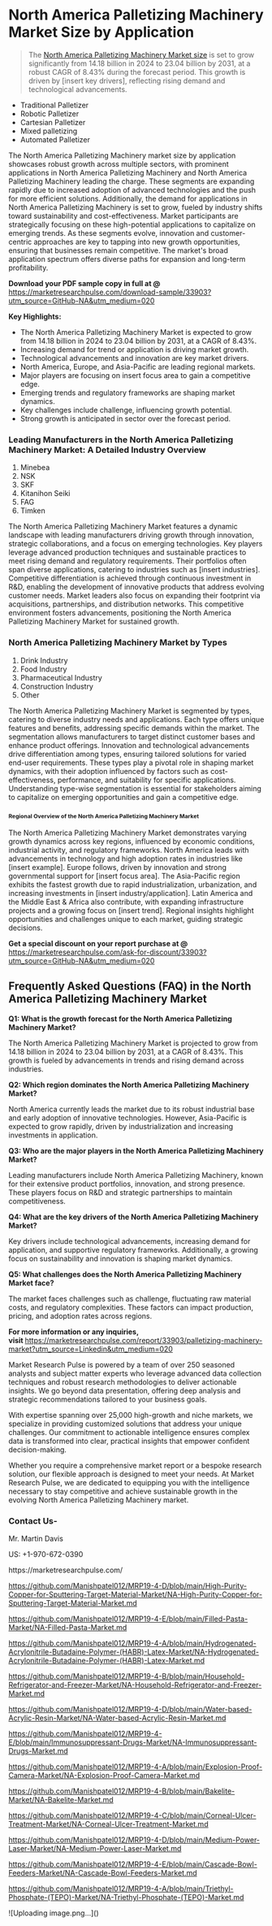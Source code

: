 <h1>North America Palletizing Machinery Market&nbsp;Size by Application</h1><blockquote><p>The <a href="https://marketresearchpulse.com/download-sample/33903?utm_source=GitHub-NA&amp;utm_medium=020">North America Palletizing Machinery Market size</a> is set to grow significantly from 14.18 billion in 2024 to 23.04 billion by 2031, at a robust CAGR of 8.43% during the forecast period. This growth is driven by [insert key drivers], reflecting rising demand and technological advancements.</p></blockquote><ul><li>Traditional Palletizer <li> Robotic Palletizer <li> Cartesian Palletizer <li> Mixed palletizing <li> Automated Palletizer</li></ul><p>The North America Palletizing Machinery market size by application showcases robust growth across multiple sectors, with prominent applications in North America Palletizing Machinery and North America Palletizing Machinery leading the charge. These segments are expanding rapidly due to increased adoption of advanced technologies and the push for more efficient solutions. Additionally, the demand for applications in North America Palletizing Machinery is set to grow, fueled by industry shifts toward sustainability and cost-effectiveness. Market participants are strategically focusing on these high-potential applications to capitalize on emerging trends. As these segments evolve, innovation and customer-centric approaches are key to tapping into new growth opportunities, ensuring that businesses remain competitive. The market's broad application spectrum offers diverse paths for expansion and long-term profitability.</p><p><strong>Download your PDF sample copy in full at @ </strong><a href="https://marketresearchpulse.com/download-sample/33903?utm_source=GitHub-NA&amp;utm_medium=020">https://marketresearchpulse.com/download-sample/33903?utm_source=GitHub-NA&amp;utm_medium=020</a></p><p><strong>Key Highlights: </strong></p><ul><li>The North America Palletizing Machinery Market is expected to grow from 14.18 billion in 2024 to 23.04 billion by 2031, at a CAGR of 8.43%.</li><li>Increasing demand for trend or application is driving market growth.</li><li>Technological advancements and innovation are key market drivers.</li><li>North America, Europe, and Asia-Pacific are leading regional markets.</li><li>Major players are focusing on insert focus area to gain a competitive edge.</li><li>Emerging trends and regulatory frameworks are shaping market dynamics.</li><li>Key challenges include challenge, influencing growth potential.</li><li>Strong growth is anticipated in sector over the forecast period.</li></ul><h3>Leading Manufacturers in the North America Palletizing Machinery Market: A Detailed Industry Overview</h3><ol><li>Minebea</li><li>NSK</li><li>SKF</li><li>Kitanihon Seiki</li><li>FAG</li><li>Timken</li></ol><div class="flex max-w-full flex-col flex-grow"><div class="min-h-8 text-message flex w-full flex-col items-end gap-2 whitespace-normal break-words [.text-message+&amp;]:mt-5" dir="auto" data-message-author-role="assistant" data-message-id="fd8432e4-4910-450d-b182-61b7bfb0a01f" data-message-model-slug="gpt-4o"><div class="flex w-full flex-col gap-1 empty:hidden first:pt-[3px]"><div class="markdown prose w-full break-words dark:prose-invert light"><p>The North America Palletizing Machinery Market features a dynamic landscape with leading manufacturers driving growth through innovation, strategic collaborations, and a focus on emerging technologies. Key players leverage advanced production techniques and sustainable practices to meet rising demand and regulatory requirements. Their portfolios often span diverse applications, catering to industries such as [insert industries]. Competitive differentiation is achieved through continuous investment in R&amp;D, enabling the development of innovative products that address evolving customer needs. Market leaders also focus on expanding their footprint via acquisitions, partnerships, and distribution networks. This competitive environment fosters advancements, positioning the North America Palletizing Machinery Market for sustained growth.</p></div></div></div></div><h3>North America Palletizing Machinery Market by Types</h3><ol><li>Drink Industry <li> Food Industry <li> Pharmaceutical Industry <li> Construction Industry <li> Other</li></ol><div class="flex max-w-full flex-col flex-grow"><div class="min-h-8 text-message flex w-full flex-col items-end gap-2 whitespace-normal break-words [.text-message+&amp;]:mt-5" dir="auto" data-message-author-role="assistant" data-message-id="084470be-0bb7-4664-bddf-5156b4f41249" data-message-model-slug="gpt-4o-mini"><div class="flex w-full flex-col gap-1 empty:hidden first:pt-[3px]"><div class="markdown prose w-full break-words dark:prose-invert light"><p>The North America Palletizing Machinery Market is segmented by types, catering to diverse industry needs and applications. Each type offers unique features and benefits, addressing specific demands within the market. The segmentation allows manufacturers to target distinct customer bases and enhance product offerings. Innovation and technological advancements drive differentiation among types, ensuring tailored solutions for varied end-user requirements. These types play a pivotal role in shaping market dynamics, with their adoption influenced by factors such as cost-effectiveness, performance, and suitability for specific applications. Understanding type-wise segmentation is essential for stakeholders aiming to capitalize on emerging opportunities and gain a competitive edge.</p></div></div></div></div><h3><span style="font-size: 11px;">Regional Overview of the North America Palletizing Machinery Market</span></h3><div class="flex max-w-full flex-col flex-grow"><div class="min-h-8 text-message flex w-full flex-col items-end gap-2 whitespace-normal break-words [.text-message+&amp;]:mt-5" dir="auto" data-message-author-role="assistant" data-message-id="e9038762-ce64-4e30-91c9-9bd413514231" data-message-model-slug="gpt-4o-mini"><div class="flex w-full flex-col gap-1 empty:hidden first:pt-[3px]"><div class="markdown prose w-full break-words dark:prose-invert light"><p>The North America Palletizing Machinery Market demonstrates varying growth dynamics across key regions, influenced by economic conditions, industrial activity, and regulatory frameworks. North America leads with advancements in technology and high adoption rates in industries like [insert example]. Europe follows, driven by innovation and strong governmental support for [insert focus area]. The Asia-Pacific region exhibits the fastest growth due to rapid industrialization, urbanization, and increasing investments in [insert industry/application]. Latin America and the Middle East &amp; Africa also contribute, with expanding infrastructure projects and a growing focus on [insert trend]. Regional insights highlight opportunities and challenges unique to each market, guiding strategic decisions.</p></div></div></div></div><p><strong>Get a special discount on your report purchase at @ </strong><a href="https://marketresearchpulse.com/ask-for-discount/33903?utm_source=GitHub-NA&amp;utm_medium=020">https://marketresearchpulse.com/ask-for-discount/33903?utm_source=GitHub-NA&amp;utm_medium=020</a></p><h2>Frequently Asked Questions (FAQ) in the North America Palletizing Machinery Market</h2><p><strong>Q1: What is the growth forecast for the North America Palletizing Machinery Market?</strong></p><p>The North America Palletizing Machinery Market is projected to grow from 14.18 billion in 2024 to 23.04 billion by 2031, at a CAGR of 8.43%. This growth is fueled by advancements in trends and rising demand across industries.</p><p><strong>Q2: Which region dominates the North America Palletizing Machinery Market?</strong></p><p>North America currently leads the market due to its robust industrial base and early adoption of innovative technologies. However, Asia-Pacific is expected to grow rapidly, driven by industrialization and increasing investments in application.</p><p><strong>Q3: Who are the major players in the North America Palletizing Machinery Market?</strong></p><p>Leading manufacturers include North America Palletizing Machinery, known for their extensive product portfolios, innovation, and strong presence. These players focus on R&amp;D and strategic partnerships to maintain competitiveness.</p><p><strong>Q4: What are the key drivers of the North America Palletizing Machinery Market?</strong></p><p>Key drivers include technological advancements, increasing demand for application, and supportive regulatory frameworks. Additionally, a growing focus on sustainability and innovation is shaping market dynamics.</p><p><strong>Q5: What challenges does the North America Palletizing Machinery Market face?</strong></p><p>The market faces challenges such as challenge, fluctuating raw material costs, and regulatory complexities. These factors can impact production, pricing, and adoption rates across regions.</p><p><strong>For more information or any inquiries, visit&nbsp;</strong><a href="https://marketresearchpulse.com/report/33903/palletizing-machinery-market?utm_source=Linkedin&utm_medium=020">https://marketresearchpulse.com/report/33903/palletizing-machinery-market?utm_source=Linkedin&utm_medium=020</a></p><p>Market Research Pulse is powered by a team of over 250 seasoned analysts and subject matter experts who leverage advanced data collection techniques and robust research methodologies to deliver actionable insights. We go beyond data presentation, offering deep analysis and strategic recommendations tailored to your business goals.</p><p>With expertise spanning over 25,000 high-growth and niche markets, we specialize in providing customized solutions that address your unique challenges. Our commitment to actionable intelligence ensures complex data is transformed into clear, practical insights that empower confident decision-making.</p><p>Whether you require a comprehensive market report or a bespoke research solution, our flexible approach is designed to meet your needs. At Market Research Pulse, we are dedicated to equipping you with the intelligence necessary to stay competitive and achieve sustainable growth in the evolving North America Palletizing Machinery market.</p><h3><strong>Contact Us-</strong></h3><p>Mr. Martin Davis</p><p>US: +1-970-672-0390</p><p>https://marketresearchpulse.com/</p><p><a href="https://github.com/Manishpatel012/MRP19-4-D/blob/main/High-Purity-Copper-for-Sputtering-Target-Material-Market/NA-High-Purity-Copper-for-Sputtering-Target-Material-Market.md">https://github.com/Manishpatel012/MRP19-4-D/blob/main/High-Purity-Copper-for-Sputtering-Target-Material-Market/NA-High-Purity-Copper-for-Sputtering-Target-Material-Market.md</a></p><p><a href="https://github.com/Manishpatel012/MRP19-4-E/blob/main/Filled-Pasta-Market/NA-Filled-Pasta-Market.md">https://github.com/Manishpatel012/MRP19-4-E/blob/main/Filled-Pasta-Market/NA-Filled-Pasta-Market.md</a></p><p><a href="https://github.com/Manishpatel012/MRP19-4-A/blob/main/Hydrogenated-Acrylonitrile-Butadaine-Polymer-(HABR)-Latex-Market/NA-Hydrogenated-Acrylonitrile-Butadaine-Polymer-(HABR)-Latex-Market.md">https://github.com/Manishpatel012/MRP19-4-A/blob/main/Hydrogenated-Acrylonitrile-Butadaine-Polymer-(HABR)-Latex-Market/NA-Hydrogenated-Acrylonitrile-Butadaine-Polymer-(HABR)-Latex-Market.md</a></p><p><a href="https://github.com/Manishpatel012/MRP19-4-B/blob/main/Household-Refrigerator-and-Freezer-Market/NA-Household-Refrigerator-and-Freezer-Market.md">https://github.com/Manishpatel012/MRP19-4-B/blob/main/Household-Refrigerator-and-Freezer-Market/NA-Household-Refrigerator-and-Freezer-Market.md</a></p><p><a href="https://github.com/Manishpatel012/MRP19-4-D/blob/main/Water-based-Acrylic-Resin-Market/NA-Water-based-Acrylic-Resin-Market.md">https://github.com/Manishpatel012/MRP19-4-D/blob/main/Water-based-Acrylic-Resin-Market/NA-Water-based-Acrylic-Resin-Market.md</a></p><p><a href="https://github.com/Manishpatel012/MRP19-4-E/blob/main/Immunosuppressant-Drugs-Market/NA-Immunosuppressant-Drugs-Market.md">https://github.com/Manishpatel012/MRP19-4-E/blob/main/Immunosuppressant-Drugs-Market/NA-Immunosuppressant-Drugs-Market.md</a></p><p><a href="https://github.com/Manishpatel012/MRP19-4-A/blob/main/Explosion-Proof-Camera-Market/NA-Explosion-Proof-Camera-Market.md">https://github.com/Manishpatel012/MRP19-4-A/blob/main/Explosion-Proof-Camera-Market/NA-Explosion-Proof-Camera-Market.md</a></p><p><a href="https://github.com/Manishpatel012/MRP19-4-B/blob/main/Bakelite-Market/NA-Bakelite-Market.md">https://github.com/Manishpatel012/MRP19-4-B/blob/main/Bakelite-Market/NA-Bakelite-Market.md</a></p><p><a href="https://github.com/Manishpatel012/MRP19-4-C/blob/main/Corneal-Ulcer-Treatment-Market/NA-Corneal-Ulcer-Treatment-Market.md">https://github.com/Manishpatel012/MRP19-4-C/blob/main/Corneal-Ulcer-Treatment-Market/NA-Corneal-Ulcer-Treatment-Market.md</a></p><p><a href="https://github.com/Manishpatel012/MRP19-4-D/blob/main/Medium-Power-Laser-Market/NA-Medium-Power-Laser-Market.md">https://github.com/Manishpatel012/MRP19-4-D/blob/main/Medium-Power-Laser-Market/NA-Medium-Power-Laser-Market.md</a></p><p><a href="https://github.com/Manishpatel012/MRP19-4-E/blob/main/Cascade-Bowl-Feeders-Market/NA-Cascade-Bowl-Feeders-Market.md">https://github.com/Manishpatel012/MRP19-4-E/blob/main/Cascade-Bowl-Feeders-Market/NA-Cascade-Bowl-Feeders-Market.md</a></p><p><a href="https://github.com/Manishpatel012/MRP19-4-A/blob/main/Triethyl-Phosphate-(TEPO)-Market/NA-Triethyl-Phosphate-(TEPO)-Market.md">https://github.com/Manishpatel012/MRP19-4-A/blob/main/Triethyl-Phosphate-(TEPO)-Market/NA-Triethyl-Phosphate-(TEPO)-Market.md</a></p>
![Uploading image.png…]()
